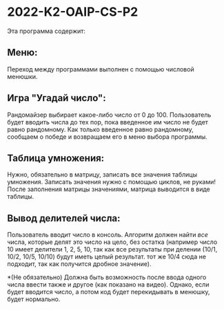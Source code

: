 # 2022-K2-OAIP-CS-P2

Эта программа содержит:
## Меню:
Переход между программами выполнен с помощью числовой менюшки.

## Игра "Угадай число":
Рандомайзер выбирает какое-либо число от 0 до 100.
Пользователь будет вводить числа до тех пор, пока введенное им число не будет равно рандомному.
Как только введенное равно рандомному, сообщаем о победе и возвращаем его в меню выбора программы.

## Таблица умножения:
Нужно, обязательно в матрицу, записать все значения таблицы умножения.
Записать значения нужно с помощью циклов, не руками!
После заполнения матрицы значениями, матрица выводится в виде таблицы.

## Вывод делителей числа:
Пользователь вводит число в консоль.
Алгоритм должен найти _все_ числа, которые делят это число на цело, без остатка (например число 10 имеет делители 1, 2, 5, 10, так как все результаты при делении
(10/1, 10/2, 10/5, 10/10) будут иметь целый результат. тот же 10/4 сюда не подходит, так как получится дробное значение).

*(Не обязательно) Должна быть возможность после ввода одного числа ввести также и другое (как показано на видео). Однако, если будет вводится число, а потом код будет перекидывать в менюшку, будет нормально.
